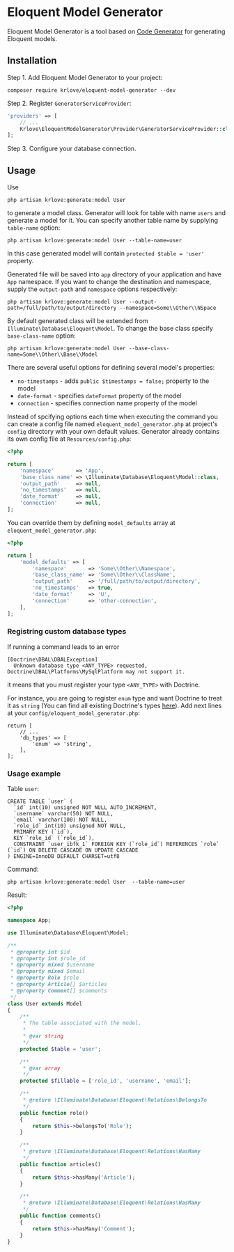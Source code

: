 # Eloquent Model Generator

Eloquent Model Generator is a tool based on [Code Generator](https://github.com/krlove/code-generator) for generating Eloquent models.

## Installation
Step 1. Add Eloquent Model Generator to your project:
```
composer require krlove/eloquent-model-generator --dev
```
Step 2. Register `GeneratorServiceProvider`:
```php
'providers' => [
    // ...
    Krlove\EloquentModelGenerator\Provider\GeneratorServiceProvider::class,
];
```
Step 3. Configure your database connection.

## Usage
Use
```
php artisan krlove:generate:model User
```
to generate a model class. Generator will look for table with name `users` and generate a model for it. You can specify another table name by supplying `table-name` option:
```
php artisan krlove:generate:model User --table-name=user
```
In this case generated model will contain `protected $table = 'user'` property.

Generated file will be saved into `app` directory of your application and have `App` namespace. If you want to change the destination and namespace, supply the `output-path` and `namespace` options respectively:
```
php artisan krlove:generate:model User --output-path=/full/path/to/output/directory --namespace=Some\\Other\\NSpace
```
By default generated class will be extended from `Illuminate\Database\Eloquent\Model`. To change the base class specify `base-class-name` option:
```
php artisan krlove:generate:model User --base-class-name=Some\\Other\\Base\\Model
```
There are several useful options for defining several model's properties:
- `no-timestamps` - adds `public $timestamps = false;` property to the model
- `date-format` - specifies `dateFormat` property of the model
- `connection` - specifies connection name property of the model

Instead of spcifying options each time when executing the command you can create a config file named `eloquent_model_generator.php` at project's `config` directory with your own default values. Generator already contains its own config file at `Resources/config.php`:
```php
<?php

return [
    'namespace'       => 'App',
    'base_class_name' => \Illuminate\Database\Eloquent\Model::class,
    'output_path'     => null,
    'no_timestamps'   => null,
    'date_format'     => null,
    'connection'      => null,
];
```
You can override them by defining `model_defaults` array at `eloquent_model_generator.php`:
```php
<?php

return [
    'model_defaults' => [
        'namespace'       => 'Some\\Other\\Namespace',
        'base_class_name' => 'Some\\Other\\ClassName',
        'output_path'     => '/full/path/to/output/directory',
        'no_timestamps'   => true,
        'date_format'     => 'U',
        'connection'      => 'other-connection',
    ],
];
```
### Registring custom database types
If running a command leads to an error
```
[Doctrine\DBAL\DBALException]
  Unknown database type <ANY_TYPE> requested, Doctrine\DBAL\Platforms\MySqlPlatform may not support it.
```
it means that you must register your type `<ANY_TYPE>` with Doctrine.

For instance, you are going to register `enum` type and want Doctrine to treat it as `string` (You can find all existing Doctrine's types [here](http://doctrine-orm.readthedocs.io/projects/doctrine-dbal/en/latest/reference/types.html#mapping-matrix)). Add next lines at your `config/eloquent_model_generator.php`:
```
return [
    // ...
    'db_types' => [
        'enum' => 'string',
    ],
];
```
### Usage example
Table `user`:
```mysql
CREATE TABLE `user` (
  `id` int(10) unsigned NOT NULL AUTO_INCREMENT,
  `username` varchar(50) NOT NULL,
  `email` varchar(100) NOT NULL,
  `role_id` int(10) unsigned NOT NULL,
  PRIMARY KEY (`id`),
  KEY `role_id` (`role_id`),
  CONSTRAINT `user_ibfk_1` FOREIGN KEY (`role_id`) REFERENCES `role` (`id`) ON DELETE CASCADE ON UPDATE CASCADE
) ENGINE=InnoDB DEFAULT CHARSET=utf8
```
Command:
```
php artisan krlove:generate:model User  --table-name=user
```
Result:
```php
<?php

namespace App;

use Illuminate\Database\Eloquent\Model;

/**
 * @property int $id
 * @property int $role_id
 * @property mixed $username
 * @property mixed $email
 * @property Role $role
 * @property Article[] $articles
 * @property Comment[] $comments
 */
class User extends Model
{
    /**
     * The table associated with the model.
     *
     * @var string
     */
    protected $table = 'user';

    /**
     * @var array
     */
    protected $fillable = ['role_id', 'username', 'email'];

    /**
     * @return \Illuminate\Database\Eloquent\Relations\BelongsTo
     */
    public function role()
    {
        return $this->belongsTo('Role');
    }

    /**
     * @return \Illuminate\Database\Eloquent\Relations\HasMany
     */
    public function articles()
    {
        return $this->hasMany('Article');
    }

    /**
     * @return \Illuminate\Database\Eloquent\Relations\HasMany
     */
    public function comments()
    {
        return $this->hasMany('Comment');
    }
}
```
